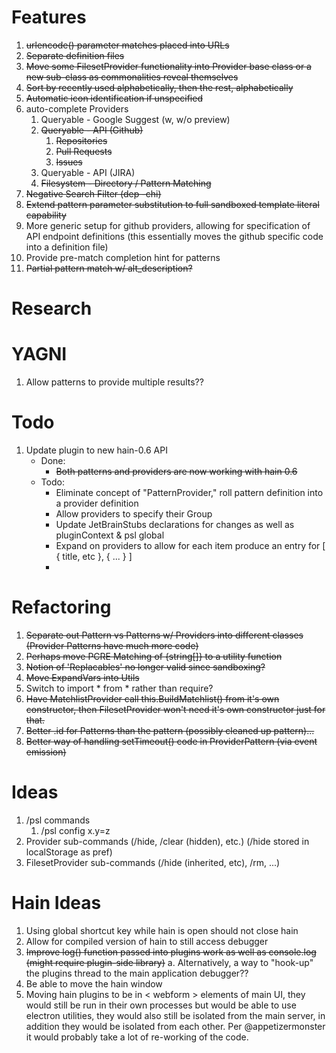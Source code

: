 # Features

1. ~~urlencode() parameter matches placed into URLs~~
2. ~~Separate definition files~~
3. ~~Move some FilesetProvider functionality into Provider base class or a new sub-class as commonalities reveal themselves~~
4. ~~Sort by recently used alphabetically, then the rest, alphabetically~~
5. ~~Automatic icon identification if unspecified~~
6. auto-complete Providers
    1. Queryable - Google Suggest (w, w/o preview)
    2. ~~Queryable - API (Github)~~
        1. ~~Repositories~~
        2. ~~Pull Requests~~
        3. ~~Issues~~
    4. Queryable - API (JIRA)
    5. ~~Filesystem - Directory / Pattern Matching~~
7. ~~Negative Search Filter (dep -chi)~~
8. ~~Extend pattern parameter substitution to full sandboxed template literal capability~~
9. More generic setup for github providers, allowing for specification of API endpoint definitions
    (this essentially moves the github specific code into a definition file)
10. Provide pre-match completion hint for patterns
12. ~~Partial pattern match w/ alt_description?~~

# Research


# YAGNI

1. Allow patterns to provide multiple results??

# Todo

1. Update plugin to new hain-0.6 API
    * Done:
        * ~~Both patterns and providers are now working with hain 0.6~~
    * Todo:
        * Eliminate concept of "PatternProvider," roll pattern definition into a provider definition
        * Allow providers to specify their Group
        * Update JetBrainStubs declarations for changes as well as pluginContext & psl global
        * Expand on providers to allow for each item produce an entry for \[ { title, etc }, { ... } \]
        * 

# Refactoring

1. ~~Separate out Pattern vs Patterns w/ Providers into different classes (Provider Patterns have much more code)~~
2. ~~Perhaps move PCRE Matching of {string\[\]} to a utility function~~
3. ~~Notion of 'Replacables' no longer valid since sandboxing?~~
5. ~~Move ExpandVars into Utils~~
6. Switch to import * from * rather than require?
7. ~~Have MatchlistProvider call this.BuildMatchlist() from it's own constructor, then FilesetProvider won't need it's own constructor just for that.~~
8. ~~Better .id for Patterns than the pattern (possibly cleaned up pattern)...~~
9. ~~Better way of handling setTimeout() code in ProviderPattern (via event emission)~~


# Ideas

1. /psl commands
    1. /psl config x.y=z
3. Provider sub-commands (/hide, /clear (hidden), etc.) (/hide stored in localStorage as pref)
4. FilesetProvider sub-commands (/hide (inherited, etc), /rm, ...)

# Hain Ideas

1. Using global shortcut key while hain is open should not close hain
2. Allow for compiled version of hain to still access debugger
3. ~~Improve log() function passed into plugins work as well as console.log (might require plugin-side library)~~
    a. Alternatively, a way to "hook-up" the plugins thread to the main application debugger??
4. Be able to move the hain window
5. Moving hain plugins to be in < webform > elements of main UI, they would still be run in their own processes but
    would be able to use electron utilities, they would also still be isolated from the main server, in addition they
    would be isolated from each other.  Per @appetizermonster it would probably take a lot of re-working of the code.

